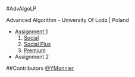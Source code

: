#AdvAlgoLP

Advanced Algorithm - University Of Lodz | Poland

* [Assignment 1](https://github.com/YMonnier/AdvAlgoLP/wiki/Assignment-1)
     1. [Social](https://github.com/YMonnier/AdvAlgoLP/wiki/Assignment-1---social)
     2. [Social Plus](https://github.com/YMonnier/AdvAlgoLP/wiki/1---Social-Plus-Part)
     3. [Premium](https://github.com/YMonnier/AdvAlgoLP/wiki/1---Premium-Part)
* Assignment 2

##Contributors
[@YMonnier](https://github.com/YMonnier)
